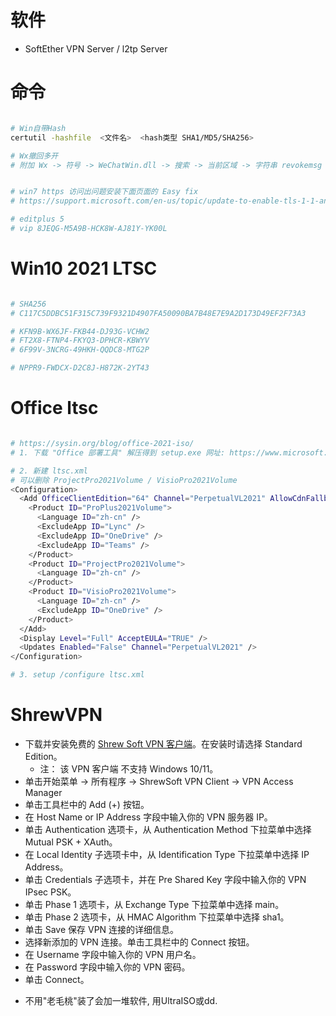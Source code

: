 
# 软件

- SoftEther VPN Server  / l2tp Server

# 命令

```bash

# Win自带Hash
certutil -hashfile  <文件名>  <hash类型 SHA1/MD5/SHA256>

# Wx撤回多开
# 附加 Wx -> 符号 -> WeChatWin.dll -> 搜索 -> 当前区域 -> 字符串 revokemsg -> 汇编jmp -> 字符串 WeChat_App_Instance_Identity_Mutex_Name -> 汇编ret -> 生成补丁


# win7 https 访问出问题安装下面页面的 Easy fix
# https://support.microsoft.com/en-us/topic/update-to-enable-tls-1-1-and-tls-1-2-as-default-secure-protocols-in-winhttp-in-windows-c4bd73d2-31d7-761e-0178-11268bb10392

# editplus 5
# vip 8JEQG-M5A9B-HCK8W-AJ81Y-YK00L

```

# Win10 2021 LTSC

```bash

# SHA256
# C117C5DDBC51F315C739F9321D4907FA50090BA7B48E7E9A2D173D49EF2F73A3

# KFN9B-WX6JF-FKB44-DJ93G-VCHW2
# FT2X8-FTNP4-FKYQ3-DPHCR-KBWYV
# 6F99V-3NCRG-49HKH-QQDC8-MTG2P

# NPPR9-FWDCX-D2C8J-H872K-2YT43

```

# Office ltsc

```bash

# https://sysin.org/blog/office-2021-iso/
# 1. 下载 "Office 部署工具" 解压得到 setup.exe 网址: https://www.microsoft.com/download/details.aspx?id=49117 

# 2. 新建 ltsc.xml
# 可以删除 ProjectPro2021Volume / VisioPro2021Volume
<Configuration>
  <Add OfficeClientEdition="64" Channel="PerpetualVL2021" AllowCdnFallback="true" OfficeMgmtCOM="False">
    <Product ID="ProPlus2021Volume">
      <Language ID="zh-cn" />
      <ExcludeApp ID="Lync" />
      <ExcludeApp ID="OneDrive" />
      <ExcludeApp ID="Teams" />
    </Product>
    <Product ID="ProjectPro2021Volume">
      <Language ID="zh-cn" />
    </Product>
    <Product ID="VisioPro2021Volume">
      <Language ID="zh-cn" />
      <ExcludeApp ID="OneDrive" />
    </Product>
  </Add>
  <Display Level="Full" AcceptEULA="TRUE" />
  <Updates Enabled="False" Channel="PerpetualVL2021" />
</Configuration>

# 3. setup /configure ltsc.xml

```

# ShrewVPN

* 下载并安装免费的 [Shrew Soft VPN 客户端](https://www.shrew.net/download/vpn)。在安装时请选择 Standard Edition。
    - 注： 该 VPN 客户端 不支持 Windows 10/11。
* 单击开始菜单 -> 所有程序 -> ShrewSoft VPN Client -> VPN Access Manager
* 单击工具栏中的 Add (+) 按钮。
* 在 Host Name or IP Address 字段中输入你的 VPN 服务器 IP。
* 单击 Authentication 选项卡，从 Authentication Method 下拉菜单中选择 Mutual PSK + XAuth。
* 在 Local Identity 子选项卡中，从 Identification Type 下拉菜单中选择 IP Address。
* 单击 Credentials 子选项卡，并在 Pre Shared Key 字段中输入你的 VPN IPsec PSK。
* 单击 Phase 1 选项卡，从 Exchange Type 下拉菜单中选择 main。
* 单击 Phase 2 选项卡，从 HMAC Algorithm 下拉菜单中选择 sha1。
* 单击 Save 保存 VPN 连接的详细信息。
* 选择新添加的 VPN 连接。单击工具栏中的 Connect 按钮。
* 在 Username 字段中输入你的 VPN 用户名。
* 在 Password 字段中输入你的 VPN 密码。
* 单击 Connect。

- 不用"老毛桃"装了会加一堆软件, 用UltraISO或dd.
